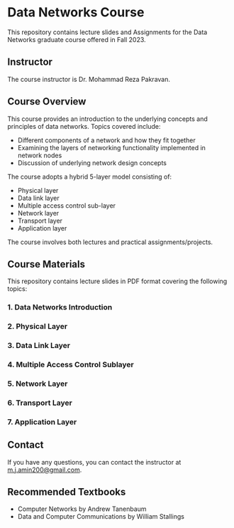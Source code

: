 # Data Networks Course

This repository contains lecture slides and Assignments for the Data Networks graduate course offered in Fall 2023.

## Instructor

The course instructor is Dr. Mohammad Reza Pakravan.

## Course Overview

This course provides an introduction to the underlying concepts and principles of data networks. Topics covered include:

- Different components of a network and how they fit together   
- Examining the layers of networking functionality implemented in network nodes
- Discussion of underlying network design concepts

The course adopts a hybrid 5-layer model consisting of:

- Physical layer
- Data link layer
- Multiple access control sub-layer   
- Network layer
- Transport layer 
- Application layer

The course involves both lectures and practical assignments/projects.

## Course Materials

This repository contains lecture slides in PDF format covering the following topics:

### 1. Data Networks Introduction 
### 2. Physical Layer
### 3. Data Link Layer
### 4. Multiple Access Control Sublayer
### 5. Network Layer 
### 6. Transport Layer
### 7. Application Layer

## Contact

If you have any questions, you can contact the instructor at m.j.amin200@gmail.com.

## Recommended Textbooks

- Computer Networks by Andrew Tanenbaum
- Data and Computer Communications by William Stallings

